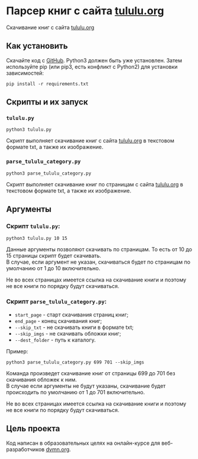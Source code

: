 # Парсер книг с сайта [tululu.org](https://tululu.org/)
Скачивание книг с сайта [tululu.org](https://tululu.org/)
## Как установить
Скачайте код с [GitHub](https://github.com/). Python3 должен быть уже установлен. 
Затем используйте pip (или pip3, есть конфликт с Python2) для установки зависимостей:
```
pip install -r requirements.txt
```
## Скрипты и их запуск
### `tululu.py`
```
python3 tululu.py
```
Скрипт выполняет скачивание книг с сайта [tululu.org](https://tululu.org/) в текстовом формате txt, а также их изображение.
### `parse_tululu_category.py`
```
python3 parse_tululu_category.py
```
Скрипт выполняет скачивание книг по страницам с сайта [tululu.org](https://tululu.org/) в текстовом формате txt, а также их изображение.
## Аргументы
### Скрипт `tululu.py`:
```
python3 tululu.py 10 15
```
Данные аргументы позволяют скачивать по страницам. То есть от 10 до 15 страницы скрипт будет скачивать.\
В случае, если аргумент не указан, скачиваться будет по страницам по умолчанию от 1 до 10 включительно.

Не во всех страницах имеется ссылка на скачивание книги и поэтому не все книги по порядку будут скачиваться.
### Скрипт `parse_tululu_category.py`:
- `start_page` - старт скачивания страниц книг;
- `end_page` - конец скачивания книг;
- `--skip_txt` - не скачивать книги в формате txt;
- `--skip_imgs` - не скачивать обложки книг;
- `--dest_folder` - путь к каталогу.

Пример:
```
python3 parse_tululu_category.py 699 701 --skip_imgs
```
Команда произведет скачивание книг от страницы 699 до 701 без скачивания обложек к ним.\
В случае если аргументы не будут указаны, скачивание будет происходить по умолчанию от 1 до 701 включительно.

Не во всех страницах имеется ссылка на скачивание книги и поэтому не все книги по порядку будут скачиваться.
## Цель проекта
Код написан в образовательных целях на онлайн-курсе для веб-разработчиков [dvmn.org](https://dvmn.org/).